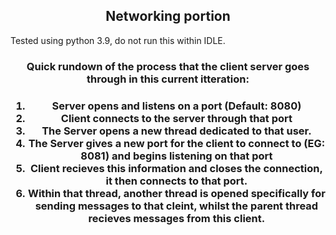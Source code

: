 
<h2 align="center">Networking portion</h2>

Tested using python 3.9, do not run this within IDLE.


<h3 align="center">Quick rundown of the process that the client server goes through in this current itteration: <h3 align="center">

1. Server opens and listens on a port (Default: 8080)
2. Client connects to the server through that port
3. The Server opens a new thread dedicated to that user.
4. The Server gives a new port for the client to connect to (EG: 8081) and begins listening on that port
5. Client recieves this information and closes the connection, it then connects to that port.
6. Within that thread, another thread is opened specifically for sending messages to that cleint, whilst the parent thread recieves messages from this client.


